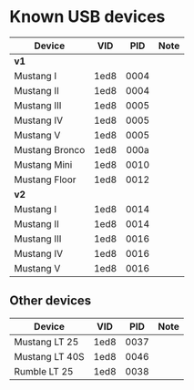 # Known USB devices

| Device         | VID  | PID  | Note |
|----------------|:----:|:----:|------|
| **v1**         |      |      |      |
| Mustang I      | 1ed8 | 0004 |      |
| Mustang II     | 1ed8 | 0004 |      |
| Mustang III    | 1ed8 | 0005 |      |
| Mustang IV     | 1ed8 | 0005 |      |
| Mustang V      | 1ed8 | 0005 |      |
| Mustang Bronco | 1ed8 | 000a |      |
| Mustang Mini   | 1ed8 | 0010 |      |
| Mustang Floor  | 1ed8 | 0012 |      |
| **v2**         |      |      |      |
| Mustang I      | 1ed8 | 0014 |      |
| Mustang II     | 1ed8 | 0014 |      |
| Mustang III    | 1ed8 | 0016 |      |
| Mustang IV     | 1ed8 | 0016 |      |
| Mustang V      | 1ed8 | 0016 |      |


## Other devices

| Device         | VID  | PID  | Note |
|----------------|:----:|:----:|------|
| Mustang LT 25  | 1ed8 | 0037 |      |
| Mustang LT 40S | 1ed8 | 0046 |      |
| Rumble LT 25   | 1ed8 | 0038 |      |
